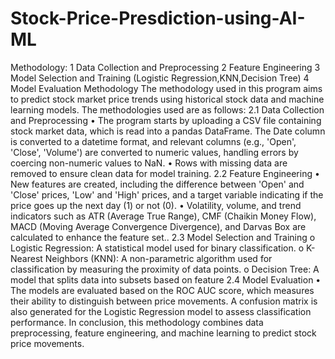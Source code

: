 # Stock-Price-Presdiction-using-AI-ML
Methodology: 1  Data Collection and Preprocessing 2   Feature Engineering 3  Model Selection and Training (Logistic Regression,KNN,Decision Tree) 4  Model Evaluation
Methodology
The methodology used in this program aims to predict stock market price trends using historical stock data and machine learning models. The methodologies used are as follows:
2.1  Data Collection and Preprocessing
•	The program starts by uploading a CSV file containing stock market data, which is read into a pandas DataFrame. The Date column is converted to a datetime format, and relevant columns (e.g., 'Open', 'Close', 'Volume') are converted to numeric values, handling errors by coercing non-numeric values to NaN.
•	Rows with missing data are removed to ensure clean data for model training.
2.2   Feature Engineering
•	New features are created, including the difference between 'Open' and 'Close' prices, 'Low' and 'High' prices, and a target variable indicating if the price goes up the next day (1) or not (0).
•	Volatility, volume, and trend indicators such as ATR (Average True Range), CMF (Chaikin Money Flow), MACD (Moving Average Convergence Divergence), and Darvas Box are calculated to enhance the feature set..
2.3  Model Selection and Training
o	Logistic Regression: A statistical model used for binary classification.
o	K-Nearest Neighbors (KNN): A non-parametric algorithm used for classification by measuring the proximity of data points.
o	Decision Tree: A model that splits data into subsets based on feature 
2.4  Model Evaluation
•	The models are evaluated based on the ROC AUC score, which measures their ability to distinguish between price movements. A confusion matrix is also generated for the Logistic Regression model to assess classification performance.
In conclusion, this methodology combines data preprocessing, feature engineering, and machine learning to predict stock price movements.
